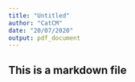 ```yaml
---
title: "Untitled"
author: "CatCM"
date: "20/07/2020"
output: pdf_document
---
```


## This is a markdown file